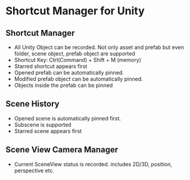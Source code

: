 # Shortcut Manager for Unity
## Shortcut Manager
* All Unity Object can be recorded. Not only asset and prefab but even folder, scene object, prefab object are supported
* Shortcut Key: Ctrl(Command) + Shift + M (memory)
* Starred shortcut appears first
* Opened prefab can be automatically pinned.
* Modified prefab object can be automatically pinned.
* Objects inside the prefab can be pinned

## Scene History
* Opened scene is automatically pinned first.
* Subscene is supported
* Starred scene appears first

## Scene View Camera Manager
* Current SceneView status is recorded. includes 2D/3D, position, perspective etc.
